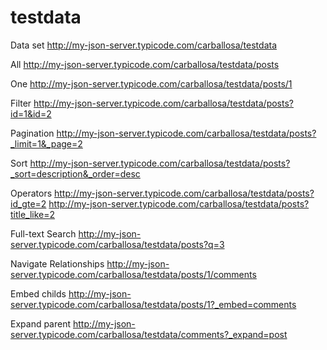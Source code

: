 # testdata

Data set
http://my-json-server.typicode.com/carballosa/testdata

All
http://my-json-server.typicode.com/carballosa/testdata/posts

One
http://my-json-server.typicode.com/carballosa/testdata/posts/1

Filter
http://my-json-server.typicode.com/carballosa/testdata/posts?id=1&id=2

Pagination
http://my-json-server.typicode.com/carballosa/testdata/posts?_limit=1&_page=2

Sort
http://my-json-server.typicode.com/carballosa/testdata/posts?_sort=description&_order=desc

Operators
http://my-json-server.typicode.com/carballosa/testdata/posts?id_gte=2
http://my-json-server.typicode.com/carballosa/testdata/posts?title_like=2

Full-text Search
http://my-json-server.typicode.com/carballosa/testdata/posts?q=3

Navigate Relationships
http://my-json-server.typicode.com/carballosa/testdata/posts/1/comments

Embed childs 
http://my-json-server.typicode.com/carballosa/testdata/posts/1?_embed=comments

Expand parent
http://my-json-server.typicode.com/carballosa/testdata/comments?_expand=post
